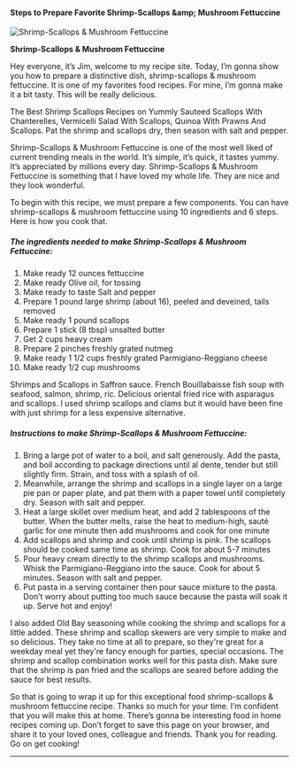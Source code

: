             

#### Steps to Prepare Favorite Shrimp-Scallops &amp;amp; Mushroom Fettuccine

![Shrimp-Scallops &amp; Mushroom Fettuccine](https://img-global.cpcdn.com/recipes/80156bbf04d7de29/751x532cq70/shrimp-scallops-mushroom-fettuccine-recipe-main-photo.jpg)

**Shrimp-Scallops &amp; Mushroom Fettuccine**

Hey everyone, it’s Jim, welcome to my recipe site. Today, I’m gonna show you how to prepare a distinctive dish, shrimp-scallops & mushroom fettuccine. It is one of my favorites food recipes. For mine, I’m gonna make it a bit tasty. This will be really delicious.

The Best Shrimp Scallops Recipes on Yummly Sauteed Scallops With Chanterelles, Vermicelli Salad With Scallops, Quinoa With Prawns And Scallops. Pat the shrimp and scallops dry, then season with salt and pepper.

Shrimp-Scallops & Mushroom Fettuccine is one of the most well liked of current trending meals in the world. It’s simple, it’s quick, it tastes yummy. It’s appreciated by millions every day. Shrimp-Scallops & Mushroom Fettuccine is something that I have loved my whole life. They are nice and they look wonderful.

To begin with this recipe, we must prepare a few components. You can have shrimp-scallops & mushroom fettuccine using 10 ingredients and 6 steps. Here is how you cook that.

##### The ingredients needed to make Shrimp-Scallops & Mushroom Fettuccine:

1.  Make ready 12 ounces fettuccine
2.  Make ready Olive oil, for tossing
3.  Make ready to taste Salt and pepper
4.  Prepare 1 pound large shrimp (about 16), peeled and deveined, tails removed
5.  Make ready 1 pound scallops
6.  Prepare 1 stick (8 tbsp) unsalted butter
7.  Get 2 cups heavy cream
8.  Prepare 2 pinches freshly grated nutmeg
9.  Make ready 1 1/2 cups freshly grated Parmigiano-Reggiano cheese
10.  Make ready 1/2 cup mushrooms

Shrimps and Scallops in Saffron sauce. French Bouillabaisse fish soup with seafood, salmon, shrimp, ric. Delicious oriental fried rice with asparagus and scallops. I used shrimp scallops and clams but it would have been fine with just shrimp for a less expensive alternative.

##### Instructions to make Shrimp-Scallops & Mushroom Fettuccine:

1.  Bring a large pot of water to a boil, and salt generously. Add the pasta, and boil according to package directions until al dente, tender but still slightly firm. Strain, and toss with a splash of oil.
2.  Meanwhile, arrange the shrimp and scallops in a single layer on a large pie pan or paper plate, and pat them with a paper towel until completely dry. Season with salt and pepper.
3.  Heat a large skillet over medium heat, and add 2 tablespoons of the butter. When the butter melts, raise the heat to medium-high, sauté garlic for one minute then add mushrooms and cook for one minute
4.  Add scallops and shrimp and cook until shrimp is pink. The scallops should be cooked same time as shrimp. Cook for about 5-7 minutes
5.  Pour heavy cream directly to the shrimp scallops and mushrooms. Whisk the Parmigiano-Reggiano into the sauce. Cook for about 5 minutes. Season with salt and pepper.
6.  Put pasta in a serving container then pour sauce mixture to the pasta. Don’t worry about putting too much sauce because the pasta will soak it up. Serve hot and enjoy!

I also added Old Bay seasoning while cooking the shrimp and scallops for a little added. These shrimp and scallop skewers are very simple to make and so delicious. They take no time at all to prepare, so they're great for a weekday meal yet they're fancy enough for parties, special occasions. The shrimp and scallop combination works well for this pasta dish. Make sure that the shrimp is pan fried and the scallops are seared before adding the sauce for best results.

So that is going to wrap it up for this exceptional food shrimp-scallops & mushroom fettuccine recipe. Thanks so much for your time. I’m confident that you will make this at home. There’s gonna be interesting food in home recipes coming up. Don’t forget to save this page on your browser, and share it to your loved ones, colleague and friends. Thank you for reading. Go on get cooking!

* * *